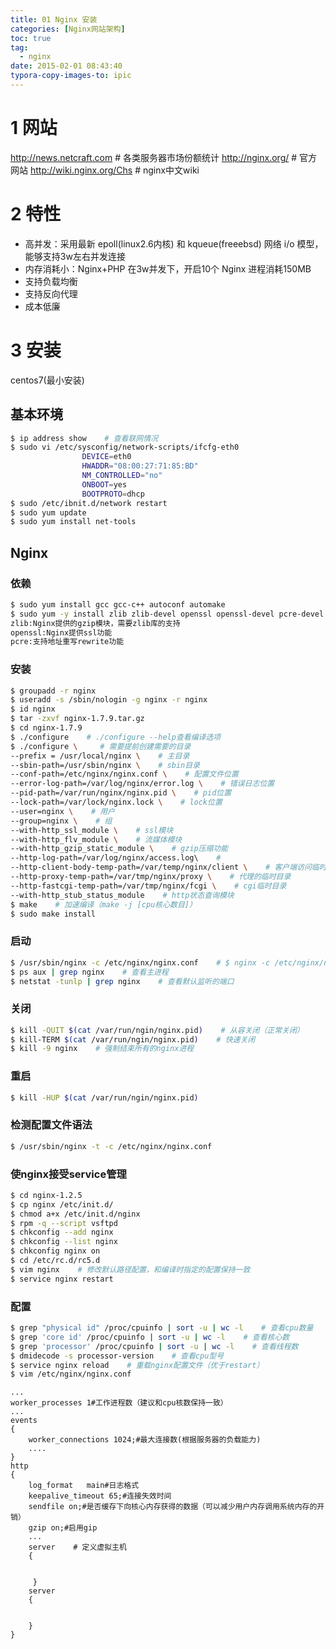 ```yaml
---
title: 01 Nginx 安装
categories: [Nginx网站架构]
toc: true
tag:
  - nginx
date: 2015-02-01 08:43:40
typora-copy-images-to: ipic
---
```


# 1 网站
http://news.netcraft.com    # 各类服务器市场份额统计
http://nginx.org/    # 官方网站
http://wiki.nginx.org/Chs    # nginx中文wiki

# 2 特性

+ 高并发：采用最新 epoll(linux2.6内核) 和 kqueue(freeebsd) 网络 i/o 模型，能够支持3w左右并发连接
+ 内存消耗小：Nginx+PHP 在3w并发下，开启10个 Nginx 进程消耗150MB
+ 支持负载均衡
+ 支持反向代理
+ 成本低廉

# 3 安装

centos7(最小安装)

## 基本环境

```bash
$ ip address show    # 查看联网情况
$ sudo vi /etc/sysconfig/network-scripts/ifcfg-eth0
                DEVICE=eth0
                HWADDR="08:00:27:71:85:BD"
                NM_CONTROLLED="no"
                ONBOOT=yes
                BOOTPROTO=dhcp
$ sudo /etc/ibnit.d/network restart
$ sudo yum update    
$ sudo yum install net-tools 
```

## Nginx
### 依赖

```bash
$ sudo yum install gcc gcc-c++ autoconf automake
$ sudo yum -y install zlib zlib-devel openssl openssl-devel pcre-devel
zlib:Nginx提供的gzip模块，需要zlib库的支持
openssl:Nginx提供ssl功能
pcre:支持地址重写rewrite功能
```

### 安装

```bash
$ groupadd -r nginx
$ useradd -s /sbin/nologin -g nginx -r nginx
$ id nginx
$ tar -zxvf nginx-1.7.9.tar.gz
$ cd nginx-1.7.9
$ ./configure    # ./configure --help查看编译选项
$ ./configure \     # 需要提前创建需要的目录
--prefix = /usr/local/nginx \    # 主目录
--sbin-path=/usr/sbin/nginx \    # sbin目录
--conf-path=/etc/nginx/nginx.conf \    # 配置文件位置
--error-log-path=/var/log/nginx/error.log \    # 错误日志位置
--pid-path=/var/run/nginx/nginx.pid \    # pid位置
--lock-path=/var/lock/nginx.lock \    # lock位置
--user=nginx \    # 用户
--group=nginx \    # 组
--with-http_ssl_module \    # ssl模块
--with-http_flv_module \    # 流媒体模块
--with-http_gzip_static_module \    # gzip压缩功能
--http-log-path=/var/log/nginx/access.log\    # 
--http-client-body-temp-path=/var/temp/nginx/client \    # 客户端访问临时目录
--http-proxy-temp-path=/var/tmp/nginx/proxy \    # 代理的临时目录
--http-fastcgi-temp-path=/var/tmp/nginx/fcgi \    # cgi临时目录
--with-http_stub_status_module    # http状态查询模块
$ make    # 加速编译（make -j [cpu核心数目]）
$ sudo make install
```

### 启动
```bash
$ /usr/sbin/nginx -c /etc/nginx/nginx.conf    # $ nginx -c /etc/nginx/nginx.conf
$ ps aux | grep nginx    # 查看主进程
$ netstat -tunlp | grep nginx    # 查看默认监听的端口
```

### 关闭

```bash
$ kill -QUIT $(cat /var/run/ngin/nginx.pid)    # 从容关闭（正常关闭）
$ kill-TERM $(cat /var/run/ngin/nginx.pid)    # 快速关闭
$ kill -9 nginx    # 强制结束所有的nginx进程
```

### 重启

```bash
$ kill -HUP $(cat /var/run/ngin/nginx.pid)
```

### 检测配置文件语法

```bash
$ /usr/sbin/nginx -t -c /etc/nginx/nginx.conf
```

### 使nginx接受service管理

```bash
$ cd nginx-1.2.5
$ cp nginx /etc/init.d/
$ chmod a+x /etc/init.d/nginx
$ rpm -q --script vsftpd
$ chkconfig --add nginx
$ chkconfig --list nginx
$ chkconfig nginx on
$ cd /etc/rc.d/rc5.d
$ vim nginx    # 修改默认路径配置，和编译时指定的配置保持一致
$ service nginx restart
```

### 配置

```bash
$ grep "physical id" /proc/cpuinfo | sort -u | wc -l    # 查看cpu数量
$ grep 'core id' /proc/cpuinfo | sort -u | wc -l    # 查看核心数
$ grep 'processor' /proc/cpuinfo | sort -u | wc -l    # 查看线程数
$ dmidecode -s processor-version    # 查看cpu型号
$ service nginx reload    # 重载nginx配置文件（优于restart）
$ vim /etc/nginx/nginx.conf
```

```
...
worker_processes 1#工作进程数（建议和cpu核数保持一致）
...
events
{
    worker_connections 1024;#最大连接数(根据服务器的负载能力)
    ....
}
http
{
    log_format   main#日志格式
    keepalive_timeout 65;#连接失效时间
    sendfile on;#是否缓存下向核心内存获得的数据（可以减少用户内存调用系统内存的开销）
    gzip on;#启用gip
    ...
    server    # 定义虚拟主机
    {
    
        
     }
    server
    {

    
    }
}
```


